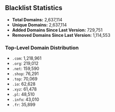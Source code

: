 ## Blacklist Statistics

- **Total Domains:** 2,637,114
- **Unique Domains:** 2,637,114
- **Added Domains Since Last Version:** 729,751
- **Removed Domains Since Last Version:** 1,114,553

### Top-Level Domain Distribution

-  `.com`: 1,218,961
-  `.org`: 219,012
-  `.net`: 159,590
-  `.shop`: 76,291
-  `.top`: 70,069
-  `.io`: 62,628
-  `.xyz`: 61,478
-  `.pl`: 48,510
-  `.info`: 43,010
-  `.fr`: 35,899
